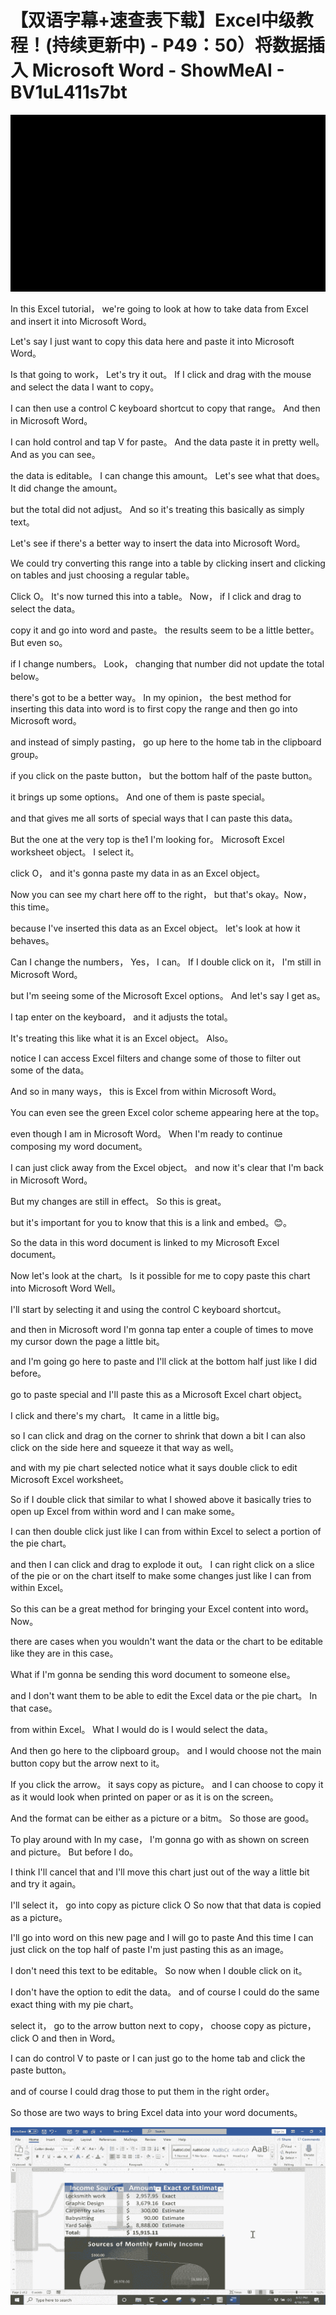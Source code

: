 # 【双语字幕+速查表下载】Excel中级教程！(持续更新中) - P49：50）将数据插入 Microsoft Word - ShowMeAI - BV1uL411s7bt

![](img/8772423eae323c491c259246fc223492_0.png)

In this Excel tutorial， we're going to look at how to take data from Excel and insert it into Microsoft Word。

 Let's say I just want to copy this data here and paste it into Microsoft Word。

 Is that going to work， Let's try it out。 If I click and drag with the mouse and select the data I want to copy。

 I can then use a control C keyboard shortcut to copy that range。 And then in Microsoft Word。

 I can hold control and tap V for paste。 And the data paste it in pretty well。 And as you can see。

 the data is editable。 I can change this amount。 Let's see what that does。 It did change the amount。

 but the total did not adjust。 And so it's treating this basically as simply text。

 Let's see if there's a better way to insert the data into Microsoft Word。

 We could try converting this range into a table by clicking insert and clicking on tables and just choosing a regular table。

Click O。 It's now turned this into a table。 Now， if I click and drag to select the data。

 copy it and go into word and paste。 the results seem to be a little better。 But even so。

 if I change numbers。 Look， changing that number did not update the total below。

 there's got to be a better way。 In my opinion， the best method for inserting this data into word is to first copy the range and then go into Microsoft word。

 and instead of simply pasting， go up here to the home tab in the clipboard group。

 if you click on the paste button， but the bottom half of the paste button。

 it brings up some options。 And one of them is paste special。

 and that gives me all sorts of special ways that I can paste this data。

 But the one at the very top is the1 I'm looking for。 Microsoft Excel worksheet object。 I select it。

 click O， and it's gonna paste my data in as an Excel object。

 Now you can see my chart here off to the right， but that's okay。Now， this time。

 because I've inserted this data as an Excel object。 let's look at how it behaves。

 Can I change the numbers， Yes， I can。 If I double click on it， I'm still in Microsoft Word。

 but I'm seeing some of the Microsoft Excel options。 And let's say I get as。

 I tap enter on the keyboard， and it adjusts the total。

 It's treating this like what it is an Excel object。 Also。

 notice I can access Excel filters and change some of those to filter out some of the data。

 And so in many ways， this is Excel from within Microsoft Word。

 You can even see the green Excel color scheme appearing here at the top。

 even though I am in Microsoft Word。 When I'm ready to continue composing my word document。

 I can just click away from the Excel object。 and now it's clear that I'm back in Microsoft Word。

 But my changes are still in effect。 So this is great。

 but it's important for you to know that this is a link and embed。😊。

So the data in this word document is linked to my Microsoft Excel document。

 Now let's look at the chart。 Is it possible for me to copy paste this chart into Microsoft Word Well。

 I'll start by selecting it and using the control C keyboard shortcut。

 and then in Microsoft word I'm gonna tap enter a couple of times to move my cursor down the page a little bit。

 and I'm going go here to paste and I'll click at the bottom half just like I did before。

 go to paste special and I'll paste this as a Microsoft Excel chart object。

 I click and there's my chart。 It came in a little big。

 so I can click and drag on the corner to shrink that down a bit I can also click on the side here and squeeze it that way as well。

 and with my pie chart selected notice what it says double click to edit Microsoft Excel worksheet。

 So if I double click that similar to what I showed above it basically tries to open up Excel from within word and I can make some。

I can then double click just like I can from within Excel to select a portion of the pie chart。

 and then I can click and drag to explode it out。 I can right click on a slice of the pie or on the chart itself to make some changes just like I can from within Excel。

 So this can be a great method for bringing your Excel content into word。 Now。

 there are cases when you wouldn't want the data or the chart to be editable like they are in this case。

 What if I'm gonna be sending this word document to someone else。

 and I don't want them to be able to edit the Excel data or the pie chart。 In that case。

 from within Excel。 What I would do is I would select the data。

 And then go here to the clipboard group。 and I would choose not the main button copy but the arrow next to it。

 If you click the arrow。 it says copy as picture。 and I can choose to copy it as it would look when printed on paper or as it is on the screen。

 And the format can be either as a picture or a bitm。 So those are good。

To play around with In my case， I'm gonna go with as shown on screen and picture。 But before I do。

 I think I'll cancel that and I'll move this chart just out of the way a little bit and try it again。

 I'll select it， go into copy as picture click O So now that that data is copied as a picture。

 I'll go into word on this new page and I will go to paste And this time I can just click on the top half of paste I'm just pasting this as an image。

 I don't need this text to be editable。 So now when I double click on it。

 I don't have the option to edit the data。 and of course I could do the same exact thing with my pie chart。

 select it， go to the arrow button next to copy， choose copy as picture， click O and then in Word。

 I can do control V to paste or I can just go to the home tab and click the paste button。

 and of course I could drag those to put them in the right order。

 So those are two ways to bring Excel data into your word documents。



![](img/8772423eae323c491c259246fc223492_2.png)